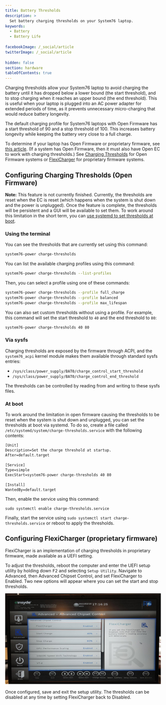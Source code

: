 ```yaml
---
title: Battery Thresholds
description: >
  Set battery charging thresholds on your System76 laptop.
keywords:
  - Battery
  - Battery Life

facebookImage: /_social/article
twitterImage: /_social/article

hidden: false
section: hardware
tableOfContents: true
---
```


Charging thresholds allow your System76 laptop to avoid charging the battery until it has dropped below a lower bound (the start threshold), and to stop charging when it reaches an upper bound (the end threshold). This is useful when your laptop is plugged into an AC power adapter for extended periods of time, as it prevents unnecessary micro-charging that would reduce battery longevity.

The default charging profile for System76 laptops with Open Firmware has a start threshold of 90 and a stop threshold of 100. This increases battery longevity while keeping the battery very close to a full charge.

To determine if your laptop has Open Firmware or proprietary firmware, see [this article](/articles/open-firmware-systems). (If a system has Open Firmware, then it must also have Open EC to work with charging thresholds.) See [Charging Thresholds](#configuring-charging-thresholds-open-firmware) for Open Firmware systems or [FlexiCharger](#configuring-flexicharger-proprietary-firmware) for proprietary firmware systems.

## Configuring Charging Thresholds (Open Firmware)

**Note:** This feature is not currently finished. Currently, the thresholds are reset when the EC is reset (which happens when the system is shut down and the power is unplugged). Once the feature is complete, the thresholds will be persistent and a GUI will be available to set them. To work around this limitation in the short term, you can [use systemd to set thresholds at boot](#at-boot).

### Using the terminal

You can see the thresholds that are currently set using this command:

```bash
system76-power charge-thresholds
```

You can list the available charging profiles using this command:

```bash
system76-power charge-thresholds --list-profiles
```

Then, you can select a profile using one of these commands:

```bash
system76-power charge-thresholds --profile full_charge
system76-power charge-thresholds --profile balanced
system76-power charge-thresholds --profile max_lifespan
```

You can also set custom thresholds without using a profile. For example, this command will set the start threshold to `40` and the end threshold to `80`:

```bash
system76-power charge-thresholds 40 80
```

### Via sysfs

Charging thresholds are exposed by the firmware through ACPI, and the `system76_acpi` kernel module makes them available through standard sysfs entries:

- `/sys/class/power_supply/BAT0/charge_control_start_threshold`
- `/sys/class/power_supply/BAT0/charge_control_end_threshold`

The thresholds can be controlled by reading from and writing to these sysfs files.

### At boot

To work around the limitation in open firmware causing the thresholds to be reset when the system
is shut down and unplugged, you can set the thresholds at boot via systemd. To do so, create a file called
`/etc/systemd/system/charge-thresholds.service` with the following contents:

```
[Unit]
Description=Set the charge threshold at startup.
After=default.target

[Service]
Type=simple
ExecStart=system76-power charge-thresholds 40 80

[Install]
WantedBy=default.target
```

Then, enable the service using this command:

```
sudo systemctl enable charge-thresholds.service
```

Finally, start the service using `sudo systemctl start charge-thresholds.service` or reboot to apply the thresholds.

## Configuring FlexiCharger (proprietary firmware)

FlexiCharger is an implementation of charging thresholds in proprietary firmware, made available as a UEFI setting.

To adjust the thresholds, reboot the computer and enter the UEFI setup utility by holding down <kbd>F2</kbd> and selecting `Setup Utility`. Navigate to Advanced, then Advanced Chipset Control, and set FlexiCharger to Enabled. Two new options will appear where you can set the start and stop thresholds.

![Enabling FlexiCharger](/images/laptop-charging-thresholds/flexicharger.jpg)

Once configured, save and exit the setup utility. The thresholds can be disabled at any time by setting FlexiCharger back to Disabled.
